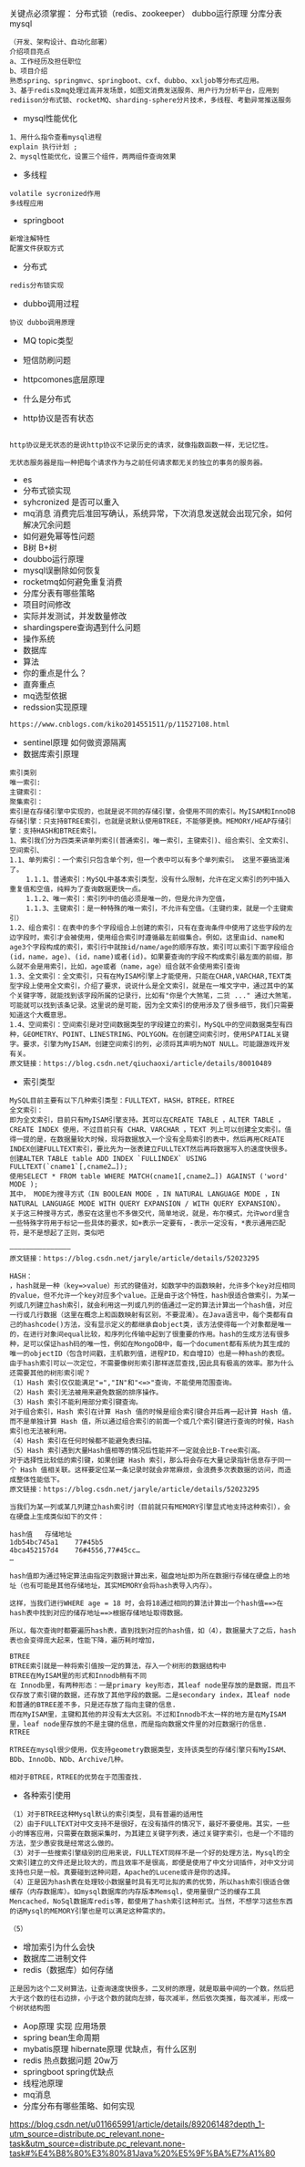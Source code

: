 关键点必须掌握：
分布式锁（redis、zookeeper） dubbo运行原理 分库分表 mysql 
~~~
（开发、架构设计、自动化部署）
介绍项目亮点
a、工作经历及担任职位
b、项目介绍 
熟悉spring、springmvc、springboot、cxf、dubbo、xxljob等分布式应用。
3、基于redis及mq处理过高并发场景，如图文消费发送服务、用户行为分析平台，应用到rediison分布式锁、rocketMQ、sharding-sphere分片技术，多线程、考勤异常推送服务
~~~
- mysql性能优化
~~~
1、用什么指令查看mysql进程
explain 执行计划 ;
2、mysql性能优化，设置三个组件，两两组件查询效果
~~~
- 多线程
~~~
volatile sycronized作用
多线程应用
~~~
- springboot
~~~
新增注解特性
配置文件获取方式
~~~

- 分布式
~~~
redis分布锁实现
~~~
- dubbo调用过程
~~~
协议 dubbo调用原理
~~~
- MQ topic类型
- 短信防刷问题
- httpcomones底层原理

- 什么是分布式

- http协议是否有状态
~~~

http协议是无状态的是说http协议不记录历史的请求，就像指数函数一样，无记忆性。

无状态服务器是指一种把每个请求作为与之前任何请求都无关的独立的事务的服务器。
~~~

- es
- 分布式锁实现
- syhcronized 是否可以重入
- mq消息 消费完后准回写确认，系统异常，下次消息发送就会出现冗余，如何解决冗余问题
- 如何避免幂等性问题
- B树 B+树
- doubbo运行原理
- mysql误删除如何恢复
- rocketmq如何避免重复消费
- 分库分表有哪些策略
- 项目时间修改
- 实际并发测试，并发数量修改
- shardingspere查询遇到什么问题
- 操作系统
- 数据库
- 算法
- 你的重点是什么？
- 直奔重点
- mq选型依据
- redssion实现原理
~~~
https://www.cnblogs.com/kiko2014551511/p/11527108.html
~~~
- sentinel原理 如何做资源隔离
- 数据库索引原理
~~~
索引类别
唯一索引:
主键索引：
聚集索引：
索引是在存储引擎中实现的，也就是说不同的存储引擎，会使用不同的索引。MyISAM和InnoDB存储引擎：只支持BTREE索引，也就是说默认使用BTREE，不能够更换。MEMORY/HEAP存储引擎：支持HASH和BTREE索引。
1、索引我们分为四类来讲单列索引(普通索引，唯一索引，主键索引)、组合索引、全文索引、空间索引、
1.1、单列索引：一个索引只包含单个列，但一个表中可以有多个单列索引。 这里不要搞混淆了。
    1.1.1、普通索引：MySQL中基本索引类型，没有什么限制，允许在定义索引的列中插入重复值和空值，纯粹为了查询数据更快一点。
    1.1.2、唯一索引：索引列中的值必须是唯一的，但是允许为空值，
    1.1.3、主键索引：是一种特殊的唯一索引，不允许有空值。（主键约束，就是一个主键索引）
1.2、组合索引：在表中的多个字段组合上创建的索引，只有在查询条件中使用了这些字段的左边字段时，索引才会被使用，使用组合索引时遵循最左前缀集合。例如，这里由id、name和age3个字段构成的索引，索引行中就按id/name/age的顺序存放，索引可以索引下面字段组合(id，name，age)、(id，name)或者(id)。如果要查询的字段不构成索引最左面的前缀，那么就不会是用索引，比如，age或者（name，age）组合就不会使用索引查询
1.3、全文索引：全文索引，只有在MyISAM引擎上才能使用，只能在CHAR,VARCHAR,TEXT类型字段上使用全文索引，介绍了要求，说说什么是全文索引，就是在一堆文字中，通过其中的某个关键字等，就能找到该字段所属的记录行，比如有"你是个大煞笔，二货 ..." 通过大煞笔，可能就可以找到该条记录。这里说的是可能，因为全文索引的使用涉及了很多细节，我们只需要知道这个大概意思。
1.4、空间索引：空间索引是对空间数据类型的字段建立的索引，MySQL中的空间数据类型有四种，GEOMETRY、POINT、LINESTRING、POLYGON。在创建空间索引时，使用SPATIAL关键字。要求，引擎为MyISAM，创建空间索引的列，必须将其声明为NOT NULL。可能跟游戏开发有关。
原文链接：https://blog.csdn.net/qiuchaoxi/article/details/80010489
~~~
- 索引类型
~~~
MySQL目前主要有以下几种索引类型：FULLTEXT，HASH，BTREE，RTREE
全文索引：
即为全文索引，目前只有MyISAM引擎支持。其可以在CREATE TABLE ，ALTER TABLE ，CREATE INDEX 使用，不过目前只有 CHAR、VARCHAR ，TEXT 列上可以创建全文索引。值得一提的是，在数据量较大时候，现将数据放入一个没有全局索引的表中，然后再用CREATE INDEX创建FULLTEXT索引，要比先为一张表建立FULLTEXT然后再将数据写入的速度快很多。
创建ALTER TABLE table ADD INDEX `FULLINDEX` USING FULLTEXT(`cname1`[,cname2…]);
使用SELECT * FROM table WHERE MATCH(cname1[,cname2…]) AGAINST ('word' MODE );
其中， MODE为搜寻方式（IN BOOLEAN MODE ，IN NATURAL LANGUAGE MODE ，IN NATURAL LANGUAGE MODE WITH QUERY EXPANSION / WITH QUERY EXPANSION）。
关于这三种搜寻方式，愚安在这里也不多做交代，简单地说，就是，布尔模式，允许word里含一些特殊字符用于标记一些具体的要求，如+表示一定要有，-表示一定没有，*表示通用匹配符，是不是想起了正则，类似吧

———————————————
原文链接：https://blog.csdn.net/jaryle/article/details/52023295

HASH：
，hash就是一种（key=>value）形式的键值对，如数学中的函数映射，允许多个key对应相同的value，但不允许一个key对应多个value。正是由于这个特性，hash很适合做索引，为某一列或几列建立hash索引，就会利用这一列或几列的值通过一定的算法计算出一个hash值，对应一行或几行数据（这里在概念上和函数映射有区别，不要混淆）。在Java语言中，每个类都有自己的hashcode()方法，没有显示定义的都继承自object类，该方法使得每一个对象都是唯一的，在进行对象间equal比较，和序列化传输中起到了很重要的作用。hash的生成方法有很多种，足可以保证hash码的唯一性，例如在MongoDB中，每一个document都有系统为其生成的唯一的objectID（包含时间戳，主机散列值，进程PID，和自增ID）也是一种hash的表现。
由于hash索引可以一次定位，不需要像树形索引那样逐层查找,因此具有极高的效率。那为什么还需要其他的树形索引呢？
（1）Hash 索引仅仅能满足"=","IN"和"<=>"查询，不能使用范围查询。 
（2）Hash 索引无法被用来避免数据的排序操作。 
（3）Hash 索引不能利用部分索引键查询。 
对于组合索引，Hash 索引在计算 Hash 值的时候是组合索引键合并后再一起计算 Hash 值，而不是单独计算 Hash 值，所以通过组合索引的前面一个或几个索引键进行查询的时候，Hash 索引也无法被利用。 
（4）Hash 索引在任何时候都不能避免表扫描。 
（5）Hash 索引遇到大量Hash值相等的情况后性能并不一定就会比B-Tree索引高。 
对于选择性比较低的索引键，如果创建 Hash 索引，那么将会存在大量记录指针信息存于同一个 Hash 值相关联。这样要定位某一条记录时就会非常麻烦，会浪费多次表数据的访问，而造成整体性能低下。
原文链接：https://blog.csdn.net/jaryle/article/details/52023295

当我们为某一列或某几列建立hash索引时（目前就只有MEMORY引擎显式地支持这种索引），会在硬盘上生成类似如下的文件：

hash值 	存储地址    
1db54bc745a1	77#45b5 
4bca452157d4	76#4556,77#45cc…
…

hash值即为通过特定算法由指定列数据计算出来，磁盘地址即为所在数据行存储在硬盘上的地址（也有可能是其他存储地址，其实MEMORY会将hash表导入内存）。

这样，当我们进行WHERE age = 18 时，会将18通过相同的算法计算出一个hash值==>在hash表中找到对应的储存地址==>根据存储地址取得数据。

所以，每次查询时都要遍历hash表，直到找到对应的hash值，如（4），数据量大了之后，hash表也会变得庞大起来，性能下降，遍历耗时增加，

BTREE
BTREE索引就是一种将索引值按一定的算法，存入一个树形的数据结构中
BTREE在MyISAM里的形式和Innodb稍有不同
在 Innodb里，有两种形态：一是primary key形态，其leaf node里存放的是数据，而且不仅存放了索引键的数据，还存放了其他字段的数据。二是secondary index，其leaf node和普通的BTREE差不多，只是还存放了指向主键的信息.
而在MyISAM里，主键和其他的并没有太大区别。不过和Innodb不太一样的地方是在MyISAM里，leaf node里存放的不是主键的信息，而是指向数据文件里的对应数据行的信息.
RTREE

RTREE在mysql很少使用，仅支持geometry数据类型，支持该类型的存储引擎只有MyISAM、BDb、InnoDb、NDb、Archive几种。

相对于BTREE，RTREE的优势在于范围查找.
~~~
- 各种索引使用
~~~
（1）对于BTREE这种Mysql默认的索引类型，具有普遍的适用性
（2）由于FULLTEXT对中文支持不是很好，在没有插件的情况下，最好不要使用。其实，一些小的博客应用，只需要在数据采集时，为其建立关键字列表，通过关键字索引，也是一个不错的方法，至少愚安我是经常这么做的。
（3）对于一些搜索引擎级别的应用来说，FULLTEXT同样不是一个好的处理方法，Mysql的全文索引建立的文件还是比较大的，而且效率不是很高，即便是使用了中文分词插件，对中文分词支持也只是一般。真要碰到这种问题，Apache的Lucene或许是你的选择。
（4）正是因为hash表在处理较小数据量时具有无可比拟的素的优势，所以hash索引很适合做缓存（内存数据库）。如mysql数据库的内存版本Memsql，使用量很广泛的缓存工具Mencached，NoSql数据库redis等，都使用了hash索引这种形式。当然，不想学习这些东西的话Mysql的MEMORY引擎也是可以满足这种需求的。

（5）
~~~
- 增加索引为什么会快
- 数据库二进制文件
- redis（数据库）如何存储

~~~
正是因为这个二叉树算法，让查询速度快很多，二叉树的原理，就是取最中间的一个数，然后把大于这个数的往右边排，小于这个数的就向左排，每次减半，然后依次类推，每次减半，形成一个树状结构图
~~~
- Aop原理 实现 应用场景
- spring bean生命周期
- mybatis原理 hibernate原理 优缺点，有什么区别
- redis 热点数据问题 20w万
- springboot spring优缺点
- 线程池原理
- mq消息 
- 分库分布有哪些策略、如何实现


https://blog.csdn.net/u011665991/article/details/89206148?depth_1-utm_source=distribute.pc_relevant.none-task&utm_source=distribute.pc_relevant.none-task#%E4%B8%80%E3%80%81Java%20%E5%9F%BA%E7%A1%80
